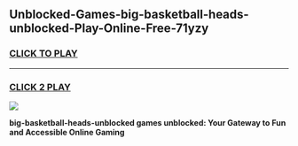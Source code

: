 
## Unblocked-Games-big-basketball-heads-unblocked-Play-Online-Free-71yzy
<h3>
<a href="https://premium76.site?title=big-basketball-heads-unblocked&ref=26A">CLICK TO PLAY</a></h3>
<hr>

<h3>
<a href="https://premium76.site?title=big-basketball-heads-unblocked&ref=26A">CLICK 2 PLAY</a>
  
</h3>

<a href="https://premium76.site?title=big-basketball-heads-unblocked&ref=26A"><img src="https://clearcache.store/games.png"></a>


**big-basketball-heads-unblocked games unblocked: Your Gateway to Fun and Accessible Online Gaming**
